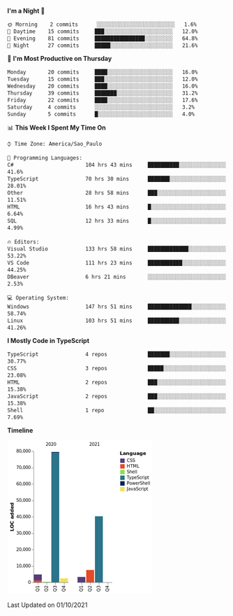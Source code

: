 <!--START_SECTION:waka-->
**I'm a Night 🦉** 

```text
🌞 Morning    2 commits      ░░░░░░░░░░░░░░░░░░░░░░░░░   1.6% 
🌆 Daytime    15 commits     ███░░░░░░░░░░░░░░░░░░░░░░   12.0% 
🌃 Evening    81 commits     ████████████████░░░░░░░░░   64.8% 
🌙 Night      27 commits     █████░░░░░░░░░░░░░░░░░░░░   21.6%

```
📅 **I'm Most Productive on Thursday** 

```text
Monday       20 commits     ████░░░░░░░░░░░░░░░░░░░░░   16.0% 
Tuesday      15 commits     ███░░░░░░░░░░░░░░░░░░░░░░   12.0% 
Wednesday    20 commits     ████░░░░░░░░░░░░░░░░░░░░░   16.0% 
Thursday     39 commits     ███████░░░░░░░░░░░░░░░░░░   31.2% 
Friday       22 commits     ████░░░░░░░░░░░░░░░░░░░░░   17.6% 
Saturday     4 commits      ░░░░░░░░░░░░░░░░░░░░░░░░░   3.2% 
Sunday       5 commits      █░░░░░░░░░░░░░░░░░░░░░░░░   4.0%

```


📊 **This Week I Spent My Time On** 

```text
⌚︎ Time Zone: America/Sao_Paulo

💬 Programming Languages: 
C#                       104 hrs 43 mins     ██████████░░░░░░░░░░░░░░░   41.6% 
TypeScript               70 hrs 30 mins      ███████░░░░░░░░░░░░░░░░░░   28.01% 
Other                    28 hrs 58 mins      ███░░░░░░░░░░░░░░░░░░░░░░   11.51% 
HTML                     16 hrs 43 mins      █░░░░░░░░░░░░░░░░░░░░░░░░   6.64% 
SQL                      12 hrs 33 mins      █░░░░░░░░░░░░░░░░░░░░░░░░   4.99%

🔥 Editors: 
Visual Studio            133 hrs 58 mins     █████████████░░░░░░░░░░░░   53.22% 
VS Code                  111 hrs 23 mins     ███████████░░░░░░░░░░░░░░   44.25% 
DBeaver                  6 hrs 21 mins       ░░░░░░░░░░░░░░░░░░░░░░░░░   2.53%

💻 Operating System: 
Windows                  147 hrs 51 mins     ██████████████░░░░░░░░░░░   58.74% 
Linux                    103 hrs 51 mins     ██████████░░░░░░░░░░░░░░░   41.26%

```

**I Mostly Code in TypeScript** 

```text
TypeScript               4 repos             ███████░░░░░░░░░░░░░░░░░░   30.77% 
CSS                      3 repos             █████░░░░░░░░░░░░░░░░░░░░   23.08% 
HTML                     2 repos             ███░░░░░░░░░░░░░░░░░░░░░░   15.38% 
JavaScript               2 repos             ███░░░░░░░░░░░░░░░░░░░░░░   15.38% 
Shell                    1 repo              ██░░░░░░░░░░░░░░░░░░░░░░░   7.69%

```


**Timeline**

![Chart not found](https://raw.githubusercontent.com/jonhoffmam/jonhoffmam/master/charts/bar_graph.png) 


 Last Updated on 01/10/2021
<!--END_SECTION:waka-->
